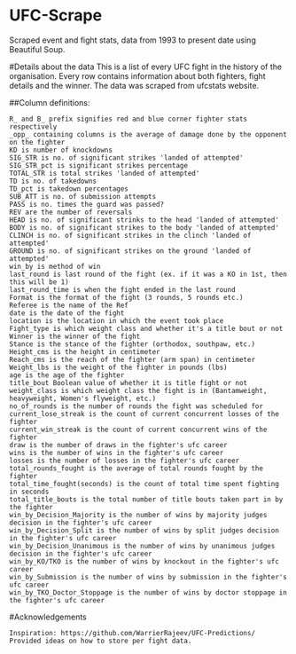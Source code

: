 # UFC-Scrape
Scraped event and fight stats, data from 1993 to present date using Beautiful Soup.

#Details about the data
This is a list of every UFC fight in the history of the organisation. Every row contains information about both fighters, fight details and the winner. The data was scraped from ufcstats website. 

##Column definitions:

    R_ and B_ prefix signifies red and blue corner fighter stats respectively
    _opp_ containing columns is the average of damage done by the opponent on the fighter
    KD is number of knockdowns
    SIG_STR is no. of significant strikes 'landed of attempted'
    SIG_STR_pct is significant strikes percentage
    TOTAL_STR is total strikes 'landed of attempted'
    TD is no. of takedowns
    TD_pct is takedown percentages
    SUB_ATT is no. of submission attempts
    PASS is no. times the guard was passed?
    REV are the number of reversals
    HEAD is no. of significant strinks to the head 'landed of attempted'
    BODY is no. of significant strikes to the body 'landed of attempted'
    CLINCH is no. of significant strikes in the clinch 'landed of attempted'
    GROUND is no. of significant strikes on the ground 'landed of attempted'
    win_by is method of win
    last_round is last round of the fight (ex. if it was a KO in 1st, then this will be 1)
    last_round_time is when the fight ended in the last round
    Format is the format of the fight (3 rounds, 5 rounds etc.)
    Referee is the name of the Ref
    date is the date of the fight
    location is the location in which the event took place
    Fight_type is which weight class and whether it's a title bout or not
    Winner is the winner of the fight
    Stance is the stance of the fighter (orthodox, southpaw, etc.)
    Height_cms is the height in centimeter
    Reach_cms is the reach of the fighter (arm span) in centimeter
    Weight_lbs is the weight of the fighter in pounds (lbs)
    age is the age of the fighter
    title_bout Boolean value of whether it is title fight or not
    weight_class is which weight class the fight is in (Bantamweight, heavyweight, Women's flyweight, etc.)
    no_of_rounds is the number of rounds the fight was scheduled for
    current_lose_streak is the count of current concurrent losses of the fighter
    current_win_streak is the count of current concurrent wins of the fighter
    draw is the number of draws in the fighter's ufc career
    wins is the number of wins in the fighter's ufc career
    losses is the number of losses in the fighter's ufc career
    total_rounds_fought is the average of total rounds fought by the fighter
    total_time_fought(seconds) is the count of total time spent fighting in seconds
    total_title_bouts is the total number of title bouts taken part in by the fighter
    win_by_Decision_Majority is the number of wins by majority judges decision in the fighter's ufc career
    win_by_Decision_Split is the number of wins by split judges decision in the fighter's ufc career
    win_by_Decision_Unanimous is the number of wins by unanimous judges decision in the fighter's ufc career
    win_by_KO/TKO is the number of wins by knockout in the fighter's ufc career
    win_by_Submission is the number of wins by submission in the fighter's ufc career
    win_by_TKO_Doctor_Stoppage is the number of wins by doctor stoppage in the fighter's ufc career


#Acknowledgements

    Inspiration: https://github.com/WarrierRajeev/UFC-Predictions/ Provided ideas on how to store per fight data.
